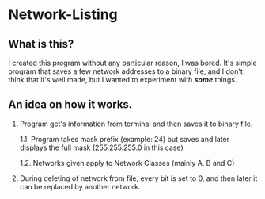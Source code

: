 # Network-Listing

## What is this?

I created this program without any particular reason, I was bored.
It's simple program that saves a few network addresses to a binary file, and I don't think that it's well made, but I wanted to experiment with *__some__* things.

## An idea on how it works.

  1. Program get's information from terminal and then saves it to binary file.

     1.1. Program takes mask prefix (example: 24) but saves and later displays the full mask (255.255.255.0 in this case)

     1.2. Networks given apply to Network Classes (mainly A, B and C)
  
  2. During deleting of network from file, every bit is set to 0, and then later it can be replaced by another network.
